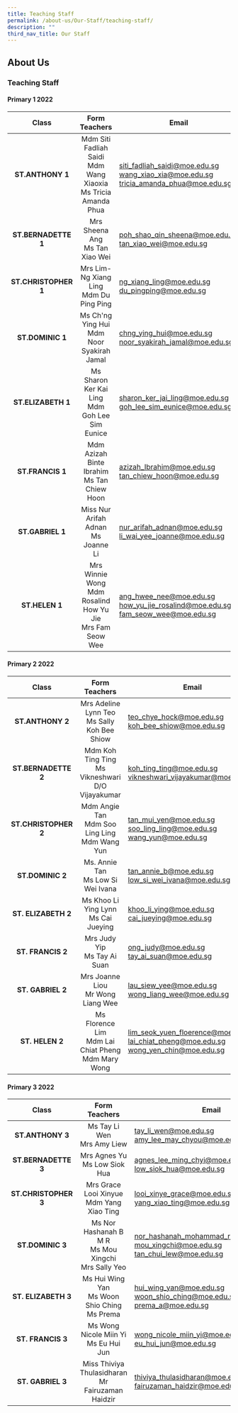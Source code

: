 ```yaml
---
title: Teaching Staff
permalink: /about-us/Our-Staff/teaching-staff/
description: ""
third_nav_title: Our Staff
---
```

## About Us

### Teaching Staff

#### Primary 1 2022

| **Class** | **Form Teachers** | **Email** |
|:---:|:---:|---|
| **ST.ANTHONY 1** | Mdm Siti Fadliah Saidi<br>Mdm Wang Xiaoxia<br>Ms Tricia Amanda Phua | [siti_fadliah_saidi@moe.edu.sg](mailto:siti_fadliah_saidi@moe.edu.sg)<br>[wang_xiao_xia@moe.edu.sg](mailto:wang_xiao_xia@moe.edu.sg)<br>[tricia_amanda_phua@moe.edu.sg](mailto:tricia_amanda_phua@moe.edu.sg) |
| **ST.BERNADETTE 1** | Mrs Sheena Ang<br>Ms Tan Xiao Wei | [poh_shao_qin_sheena@moe.edu.sg](mailto:poh_shao_qin_sheena@moe.edu.sg)<br>[tan_xiao_wei@moe.edu.sg](mailto:tan_xiao_wei@moe.edu.sg) |
|**ST.CHRISTOPHER 1** | Mrs Lim- Ng Xiang Ling<br>Mdm Du Ping Ping | [ng_xiang_ling@moe.edu.sg](mailto:ng_xiang_ling@moe.edu.sg)<br>[du_pingping@moe.edu.sg](mailto:du_pingping@moe.edu.sg) |
|**ST.DOMINIC 1**| Ms Ch'ng Ying Hui<br>Mdm Noor Syakirah Jamal | [chng_ying_hui@moe.edu.sg](mailto:chng_ying_hui@moe.edu.sg)<br>[noor_syakirah_jamal@moe.edu.sg](mailto:noor_syakirah_jamal@moe.edu.sg) |
|**ST.ELIZABETH 1** | Ms Sharon Ker Kai Ling<br>Mdm Goh Lee Sim Eunice | [sharon_ker_jai_ling@moe.edu.sg](mailto:sharon_ker_jai_ling@moe.edu.sg)<br>[goh_lee_sim_eunice@moe.edu.sg](mailto:goh_lee_sim_eunice@moe.edu.sg) |
|**ST.FRANCIS 1** | Mdm Azizah Binte Ibrahim<br>Ms Tan Chiew Hoon | [azizah_Ibrahim@moe.edu.sg](mailto:azizah_Ibrahim@moe.edu.sg)<br>[tan_chiew_hoon@moe.edu.sg](mailto:tan_chiew_hoon@moe.edu.sg) | 
|**ST.GABRIEL 1** | Miss Nur Arifah Adnan<br>Ms Joanne Li | [nur_arifah_adnan@moe.edu.sg](mailto:nur_arifah_adnan@moe.edu.sg)<br>[li_wai_yee_joanne@moe.edu.sg](mailto:li_wai_yee_joanne@moe.edu.sg) |
|**ST.HELEN 1** | Mrs Winnie Wong<br>Mdm Rosalind How Yu Jie<br>Mrs Fam Seow Wee | [ang_hwee_nee@moe.edu.sg](mailto:ang_hwee_nee@moe.edu.sg)<br>[how_yu_jie_rosalind@moe.edu.sg](mailto:how_yu_jie_rosalind@moe.edu.sg)<br>[fam_seow_wee@moe.edu.sg](mailto:fam_seow_wee@moe.edu.sg)

#### Primary 2 2022

| **Class** | **Form Teachers** | **Email** |
|:---:|:---:|---|
| **ST.ANTHONY 2** |Mrs Adeline Lynn Teo<br>Ms Sally Koh Bee Shiow | [teo_chye_hock@moe.edu.sg](mailto:teo_chye_hock@moe.edu.s)<br>[koh_bee_shiow@moe.edu.sg](mailto:koh_bee_shiow@moe.edu.sg)|
| **ST.BERNADETTE 2** |Mdm Koh Ting Ting<br>Ms Vikneshwari D/O Vijayakumar | [koh_ting_ting@moe.edu.sg](mailto:koh_ting_ting@moe.edu.sg)<br>[vikneshwari_vijayakumar@moe.edu.sg](mailto:vikneshwari_vijayakumar@moe.edu.sg)|
|**ST.CHRISTOPHER 2**|Mdm Angie Tan<br>Mdm Soo Ling Ling<br>Mdm Wang Yun|[tan_mui_yen@moe.edu.sg](mailto:tan_mui_yen@moe.edu.sg)<br>[soo_ling_ling@moe.edu.sg](mailto:soo_ling_ling@moe.edu.sg)<br>[wang_yun@moe.edu.sg](mailto:wang_yun@moe.edu.sg)|
|**ST.DOMINIC 2**|Ms. Annie Tan<br>Ms Low Si Wei Ivana|[tan_annie_b@moe.edu.sg](mailto:tan_annie_b@moe.edu.sg)<br>[low_si_wei_ivana@moe.edu.sg](mailto:low_si_wei_ivana@moe.edu.sg)|
|**ST. ELIZABETH 2**|Ms Khoo Li Ying Lynn<br>Ms Cai Jueying|[khoo_li_ying@moe.edu.sg](mailto:khoo_li_ying@moe.edu.sg)<br>[cai_jueying@moe.edu.sg](mailto:cai_jueying@moe.edu.sg)|
|**ST. FRANCIS 2**|Mrs Judy Yip<br>Ms Tay Ai Suan|[ong_judy@moe.edu.sg](mailto:ong_judy@moe.edu.sg)<br>[tay_ai_suan@moe.edu.sg](mailto:tay_ai_suan@moe.edu.sg)|
|**ST. GABRIEL 2**|Mrs Joanne Liou<br>Mr Wong Liang Wee|[lau_siew_yee@moe.edu.sg](mailto:lau_siew_yee@moe.edu.sg)<br>[wong_liang_wee@moe.edu.sg](mailto:wong_liang_wee@moe.edu.sg)|
|**ST. HELEN 2**|Ms Florence Lim<br>Mdm Lai Chiat Pheng<br>Mdm Mary Wong|[lim_seok_yuen_floerence@moe.edu.sg](mailto:lim_seok_yuen_floerence@moe.edu.sg)<br>[lai_chiat_pheng@moe.edu.sg](mailto:lai_chiat_pheng@moe.edu.sg)<br>[wong_yen_chin@moe.edu.sg](mailto:wong_yen_chin@moe.edu.sg)

#### Primary 3 2022

| **Class** | **Form Teachers** | **Email** |
|:---:|:---:|---|
| **ST.ANTHONY 3** |Ms Tay Li Wen<br>Mrs Amy Liew | [tay_li_wen@moe.edu.sg](mailto:[tay_li_wen@moe.edu.sg)<br>[amy_lee_may_chyou@moe.edu.sg](mailto:amy_lee_may_chyou@moe.edu.sg)|
| **ST.BERNADETTE 3** |Mrs Agnes Yu<br>Ms Low Siok Hua | [agnes_lee_ming_chyi@moe.edu.sg](mailto:agnes_lee_ming_chyi@moe.edu.sg)<br>[low_siok_hua@moe.edu.sg](mailto:low_siok_hua@moe.edu.sg)|
|**ST.CHRISTOPHER 3**|Mrs Grace Looi Xinyue<br>Mdm Yang Xiao Ting|[looi_xinye_grace@moe.edu.sg](mailto:looi_xinye_grace@moe.edu.sg)<br>[yang_xiao_ting@moe.edu.sg](mailto:yang_xiao_ting@moe.edu.sg)|
|**ST.DOMINIC 3**|Ms Nor Hashanah B M R<br>Ms Mou Xingchi<br>Mrs Sally Yeo|[nor_hashanah_mohammad_razif@moe.edu.sg](mailto:nor_hashanah_mohammad_razif@moe.edu.sg)<br>[mou_xingchi@moe.edu.sg](mailto:mou_xingchi@moe.edu.sg)<br>[tan_chui_lew@moe.edu.sg](mailto:tan_chui_lew@moe.edu.sg)
|**ST. ELIZABETH 3**|Ms Hui Wing Yan<br>Ms Woon Shio Ching<br>Ms Prema<br>| [hui_wing_yan@moe.edu.sg](mailto:hui_wing_yan@moe.edu.sg)<br>[woon_shio_ching@moe.edu.sg](mailto:woon_shio_ching@moe.edu.sg)<br>[prema_a@moe.edu.sg](mailto:prema_a@moe.edu.sg)|
|**ST. FRANCIS 3**|Ms Wong Nicole Miin Yi<br>Ms Eu Hui Jun|[wong_nicole_miin_yi@moe.edu.sg](mailto:wong_nicole_miin_yi@moe.edu.sg)<br>[eu_hui_jun@moe.edu.sg](mailto:eu_hui_jun@moe.edu.sg)|
|**ST. GABRIEL 3**|Miss Thiviya Thulasidharan<br>Mr Fairuzaman Haidzir| [thiviya_thulasidharan@moe.edu.sg](mailto:thiviya_thulasidharan@moe.edu.sg)<br>[fairuzaman_haidzir@moe.edu.sg](mailto:fairuzaman_haidzir@moe.edu.sg)
